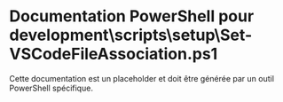 # Documentation PowerShell pour development\scripts\setup\Set-VSCodeFileAssociation.ps1

Cette documentation est un placeholder et doit être générée par un outil PowerShell spécifique.
